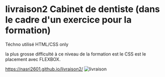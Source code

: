 # livraison2 Cabinet de dentiste (dans le cadre d'un exercice pour la formation)

Téchno utilisé HTML/CSS only

la plus grosse difficulté à ce niveau de la formation est le CSS est le placement avec FLEXBOX.

https://nasri2601.github.io/livraison2/
<img src="https://nasri2601.github.io/livraison2/
" alt="livraison" />
